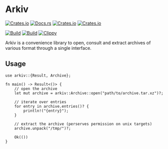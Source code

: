 # Arkiv

[![Crates.io](https://img.shields.io/crates/v/arkiv)](https://crates.io/crates/arkiv)
[![Docs.rs](https://docs.rs/arkiv/badge.svg)](https://docs.rs/arkiv)
[![Crates.io](https://img.shields.io/crates/d/arkiv)](https://crates.io/crates/arkiv)
[![Crates.io](https://img.shields.io/crates/l/arkiv)](https://github.com/meuter/arkiv-rs/blob/main/LICENSE)

[![Build](https://github.com/meuter/arkiv-rs/actions/workflows/build.yml/badge.svg)](https://github.com/meuter/arkiv-rs/actions/workflows/build.yml)
[![Build](https://github.com/meuter/arkiv-rs/actions/workflows/test.yml/badge.svg)](https://github.com/meuter/arkiv-rs/actions/workflows/test.yml)
[![Clippy](https://github.com/meuter/arkiv-rs/actions/workflows/clippy.yml/badge.svg)](https://github.com/meuter/arkiv-rs/actions/workflows/clippy.yml)

Arkiv is a convenience library to open, consult and extract archives of various format
through a single interface.

## Usage

```no_run
use arkiv::{Result, Archive};

fn main() -> Result<()> {
    // open the archive
    let mut archive = arkiv::Archive::open("path/to/archive.tar.xz")?;

    // iterate over entries
    for entry in archive.entries()? {
        println!("{entry}");
    }

    // extract the archive (perserves permission on unix targets)
    archive.unpack("/tmp/")?;

    Ok(())
}
```

